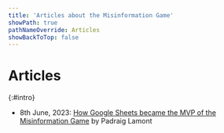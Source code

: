 ```yaml
---
title: 'Articles about the Misinformation Game'
showPath: true
pathNameOverride: Articles
showBackToTop: false
---
```



# Articles
{:#intro}

* 8th June, 2023: [How Google Sheets became the MVP of the Misinformation Game](/articles/building) by Padraig Lamont
